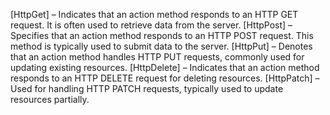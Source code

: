 [HttpGet] – Indicates that an action method responds to an HTTP GET request. It is often used to retrieve data from the server.
[HttpPost] – Specifies that an action method responds to an HTTP POST request. This method is typically used to submit data to the server.
[HttpPut] – Denotes that an action method handles HTTP PUT requests, commonly used for updating existing resources.
[HttpDelete] – Indicates that an action method responds to an HTTP DELETE request for deleting resources.
[HttpPatch] – Used for handling HTTP PATCH requests, typically used to update resources partially.
